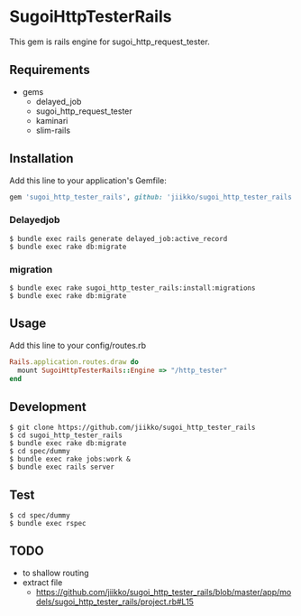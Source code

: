 # SugoiHttpTesterRails
This gem is rails engine for sugoi_http_request_tester.

## Requirements
* gems
  * delayed_job
  * sugoi_http_request_tester
  * kaminari
  * slim-rails

## Installation
Add this line to your application's Gemfile:

```ruby
gem 'sugoi_http_tester_rails', github: 'jiikko/sugoi_http_tester_rails'
```

### Delayedjob
```
$ bundle exec rails generate delayed_job:active_record
$ bundle exec rake db:migrate
```

### migration
```
$ bundle exec rake sugoi_http_tester_rails:install:migrations
$ bundle exec rake db:migrate
```

## Usage
Add this line to your config/routes.rb

```ruby
Rails.application.routes.draw do
  mount SugoiHttpTesterRails::Engine => "/http_tester"
end
```

## Development
```
$ git clone https://github.com/jiikko/sugoi_http_tester_rails
$ cd sugoi_http_tester_rails
$ bundle exec rake db:migrate
$ cd spec/dummy
$ bundle exec rake jobs:work &
$ bundle exec rails server
```

## Test
```shell
$ cd spec/dummy
$ bundle exec rspec
```

## TODO
* to shallow routing
* extract file
  * https://github.com/jiikko/sugoi_http_tester_rails/blob/master/app/models/sugoi_http_tester_rails/project.rb#L15
